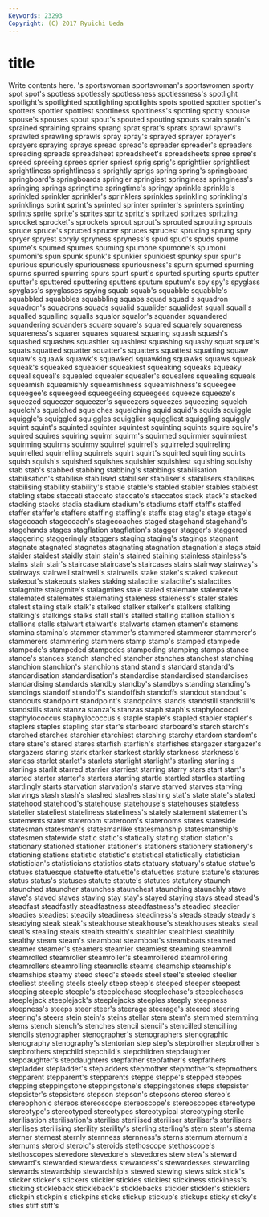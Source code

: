 ```yaml
---
Keywords: 23293 
Copyright: (C) 2017 Ryuichi Ueda
---
```


# title

Write contents here.
's
sportswoman sportswoman's sportswomen sporty spot spot's spotless spotlessly spotlessness spotlessness's
spotlight spotlight's spotlighted spotlighting spotlights spots spotted spotter spotter's spotters
spottier spottiest spottiness spottiness's spotting spotty spouse spouse's spouses spout
spout's spouted spouting spouts sprain sprain's sprained spraining sprains sprang
sprat sprat's sprats sprawl sprawl's sprawled sprawling sprawls spray spray's
sprayed sprayer sprayer's sprayers spraying sprays spread spread's spreader spreader's
spreaders spreading spreads spreadsheet spreadsheet's spreadsheets spree spree's spreed spreeing
sprees sprier spriest sprig sprig's sprightlier sprightliest sprightliness sprightliness's sprightly
sprigs spring spring's springboard springboard's springboards springier springiest springiness springiness's
springing springs springtime springtime's springy sprinkle sprinkle's sprinkled sprinkler sprinkler's
sprinklers sprinkles sprinkling sprinkling's sprinklings sprint sprint's sprinted sprinter sprinter's
sprinters sprinting sprints sprite sprite's sprites spritz spritz's spritzed spritzes
spritzing sprocket sprocket's sprockets sprout sprout's sprouted sprouting sprouts spruce
spruce's spruced sprucer spruces sprucest sprucing sprung spry spryer spryest
spryly spryness spryness's spud spud's spuds spume spume's spumed spumes
spuming spumone spumone's spumoni spumoni's spun spunk spunk's spunkier spunkiest
spunky spur spur's spurious spuriously spuriousness spuriousness's spurn spurned spurning
spurns spurred spurring spurs spurt spurt's spurted spurting spurts sputter
sputter's sputtered sputtering sputters sputum sputum's spy spy's spyglass spyglass's
spyglasses spying squab squab's squabble squabble's squabbled squabbles squabbling squabs
squad squad's squadron squadron's squadrons squads squalid squalider squalidest squall
squall's squalled squalling squalls squalor squalor's squander squandered squandering squanders
square square's squared squarely squareness squareness's squarer squares squarest squaring
squash squash's squashed squashes squashier squashiest squashing squashy squat squat's
squats squatted squatter squatter's squatters squattest squatting squaw squaw's squawk
squawk's squawked squawking squawks squaws squeak squeak's squeaked squeakier squeakiest
squeaking squeaks squeaky squeal squeal's squealed squealer squealer's squealers squealing
squeals squeamish squeamishly squeamishness squeamishness's squeegee squeegee's squeegeed squeegeeing squeegees
squeeze squeeze's squeezed squeezer squeezer's squeezers squeezes squeezing squelch squelch's
squelched squelches squelching squid squid's squids squiggle squiggle's squiggled squiggles
squigglier squiggliest squiggling squiggly squint squint's squinted squinter squintest squinting
squints squire squire's squired squires squiring squirm squirm's squirmed squirmier
squirmiest squirming squirms squirmy squirrel squirrel's squirreled squirreling squirrelled squirrelling
squirrels squirt squirt's squirted squirting squirts squish squish's squished squishes
squishier squishiest squishing squishy stab stab's stabbed stabbing stabbing's stabbings
stabilisation stabilisation's stabilise stabilised stabiliser stabiliser's stabilisers stabilises stabilising stability
stability's stable stable's stabled stabler stables stablest stabling stabs staccati
staccato staccato's staccatos stack stack's stacked stacking stacks stadia stadium
stadium's stadiums staff staff's staffed staffer staffer's staffers staffing staffing's
staffs stag stag's stage stage's stagecoach stagecoach's stagecoaches staged stagehand
stagehand's stagehands stages stagflation stagflation's stagger stagger's staggered staggering staggeringly
staggers staging staging's stagings stagnant stagnate stagnated stagnates stagnating stagnation
stagnation's stags staid staider staidest staidly stain stain's stained staining
stainless stainless's stains stair stair's staircase staircase's staircases stairs stairway
stairway's stairways stairwell stairwell's stairwells stake stake's staked stakeout stakeout's
stakeouts stakes staking stalactite stalactite's stalactites stalagmite stalagmite's stalagmites stale
staled stalemate stalemate's stalemated stalemates stalemating staleness staleness's staler stales
stalest staling stalk stalk's stalked stalker stalker's stalkers stalking stalking's
stalkings stalks stall stall's stalled stalling stallion stallion's stallions stalls
stalwart stalwart's stalwarts stamen stamen's stamens stamina stamina's stammer stammer's
stammered stammerer stammerer's stammerers stammering stammers stamp stamp's stamped stampede
stampede's stampeded stampedes stampeding stamping stamps stance stance's stances stanch
stanched stancher stanches stanchest stanching stanchion stanchion's stanchions stand stand's
standard standard's standardisation standardisation's standardise standardised standardises standardising standards standby
standby's standbys standing standing's standings standoff standoff's standoffish standoffs standout
standout's standouts standpoint standpoint's standpoints stands standstill standstill's standstills stank
stanza stanza's stanzas staph staph's staphylococci staphylococcus staphylococcus's staple staple's
stapled stapler stapler's staplers staples stapling star star's starboard starboard's
starch starch's starched starches starchier starchiest starching starchy stardom stardom's
stare stare's stared stares starfish starfish's starfishes stargazer stargazer's stargazers
staring stark starker starkest starkly starkness starkness's starless starlet starlet's
starlets starlight starlight's starling starling's starlings starlit starred starrier starriest
starring starry stars start start's started starter starter's starters starting
startle startled startles startling startlingly starts starvation starvation's starve starved
starves starving starvings stash stash's stashed stashes stashing stat's state
state's stated statehood statehood's statehouse statehouse's statehouses stateless statelier stateliest
stateliness stateliness's stately statement statement's statements stater stateroom stateroom's staterooms
states stateside statesman statesman's statesmanlike statesmanship statesmanship's statesmen statewide static
static's statically stating station station's stationary stationed stationer stationer's stationers
stationery stationery's stationing stations statistic statistic's statistical statistically statistician statistician's
statisticians statistics stats statuary statuary's statue statue's statues statuesque statuette
statuette's statuettes stature stature's statures status status's statuses statute statute's
statutes statutory staunch staunched stauncher staunches staunchest staunching staunchly stave
stave's staved staves staving stay stay's stayed staying stays stead
stead's steadfast steadfastly steadfastness steadfastness's steadied steadier steadies steadiest steadily
steadiness steadiness's steads steady steady's steadying steak steak's steakhouse steakhouse's
steakhouses steaks steal steal's stealing steals stealth stealth's stealthier stealthiest
stealthily stealthy steam steam's steamboat steamboat's steamboats steamed steamer steamer's
steamers steamier steamiest steaming steamroll steamrolled steamroller steamroller's steamrollered steamrollering
steamrollers steamrolling steamrolls steams steamship steamship's steamships steamy steed steed's
steeds steel steel's steeled steelier steeliest steeling steels steely steep
steep's steeped steeper steepest steeping steeple steeple's steeplechase steeplechase's steeplechases
steeplejack steeplejack's steeplejacks steeples steeply steepness steepness's steeps steer steer's
steerage steerage's steered steering steering's steers stein stein's steins stellar
stem stem's stemmed stemming stems stench stench's stenches stencil stencil's
stencilled stencilling stencils stenographer stenographer's stenographers stenographic stenography stenography's stentorian
step step's stepbrother stepbrother's stepbrothers stepchild stepchild's stepchildren stepdaughter stepdaughter's
stepdaughters stepfather stepfather's stepfathers stepladder stepladder's stepladders stepmother stepmother's stepmothers
stepparent stepparent's stepparents steppe steppe's stepped steppes stepping steppingstone steppingstone's
steppingstones steps stepsister stepsister's stepsisters stepson stepson's stepsons stereo stereo's
stereophonic stereos stereoscope stereoscope's stereoscopes stereotype stereotype's stereotyped stereotypes stereotypical
stereotyping sterile sterilisation sterilisation's sterilise sterilised steriliser steriliser's sterilisers sterilises
sterilising sterility sterility's sterling sterling's stern stern's sterna sterner sternest
sternly sternness sternness's sterns sternum sternum's sternums steroid steroid's steroids
stethoscope stethoscope's stethoscopes stevedore stevedore's stevedores stew stew's steward steward's
stewarded stewardess stewardess's stewardesses stewarding stewards stewardship stewardship's stewed stewing
stews stick stick's sticker sticker's stickers stickier stickies stickiest stickiness
stickiness's sticking stickleback stickleback's sticklebacks stickler stickler's sticklers stickpin stickpin's
stickpins sticks stickup stickup's stickups sticky sticky's sties stiff stiff's
